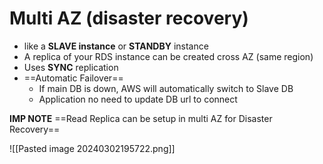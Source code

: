 
# Multi AZ (disaster recovery)

- like a **SLAVE instance** or **STANDBY** instance
- A replica of your RDS instance can be created cross AZ (same region)
- Uses **SYNC** replication
- ==Automatic Failover==
	- If main DB is down, AWS will automatically switch to Slave DB
	- Application no need to update DB url to connect

**IMP NOTE**
==Read Replica can be setup in multi AZ for Disaster Recovery==

![[Pasted image 20240302195722.png]]



